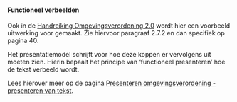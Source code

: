 ﻿#### Functioneel verbeelden

Ook in de [Handreiking Omgevingsverordening
2.0](https://ipo.nl/files/3415/5057/1634/Handreiking_omgevingsverordening_2.0web2018update.pdf)
wordt hier een voorbeeld uitwerking voor gemaakt. Zie hiervoor paragraaf 2.7.2
en dan specifiek op pagina 40.

Het presentatiemodel schrijft voor hoe deze koppen er vervolgens uit moeten
zien. Hierin bepaalt het principe van ‘functioneel presenteren’ hoe de tekst
verbeeld wordt.

Lees hierover meer op de pagina [Presenteren omgevingsverordening - presenteren van tekst](/omgevingsverordening/presenteren-omgevingsverordening#snippet-356).
